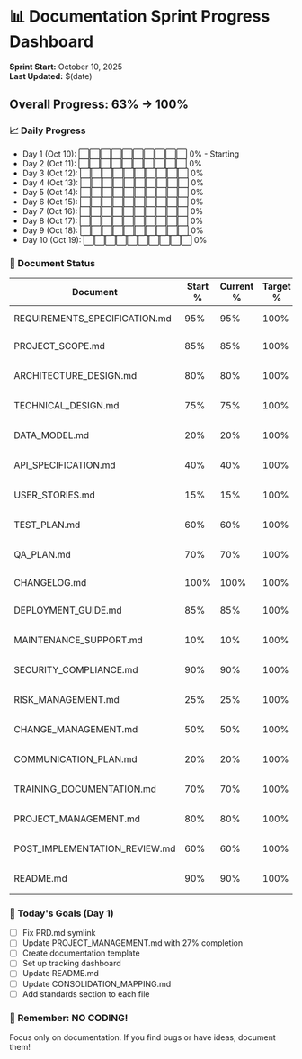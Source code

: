 # 📊 Documentation Sprint Progress Dashboard
**Sprint Start:** October 10, 2025  
**Last Updated:** $(date)

## Overall Progress: 63% → 100%

### 📈 Daily Progress
- Day 1 (Oct 10): ⬜⬜⬜⬜⬜⬜⬜⬜⬜⬜ 0% - Starting
- Day 2 (Oct 11): ⬜⬜⬜⬜⬜⬜⬜⬜⬜⬜ 0%
- Day 3 (Oct 12): ⬜⬜⬜⬜⬜⬜⬜⬜⬜⬜ 0%
- Day 4 (Oct 13): ⬜⬜⬜⬜⬜⬜⬜⬜⬜⬜ 0%
- Day 5 (Oct 14): ⬜⬜⬜⬜⬜⬜⬜⬜⬜⬜ 0%
- Day 6 (Oct 15): ⬜⬜⬜⬜⬜⬜⬜⬜⬜⬜ 0%
- Day 7 (Oct 16): ⬜⬜⬜⬜⬜⬜⬜⬜⬜⬜ 0%
- Day 8 (Oct 17): ⬜⬜⬜⬜⬜⬜⬜⬜⬜⬜ 0%
- Day 9 (Oct 18): ⬜⬜⬜⬜⬜⬜⬜⬜⬜⬜ 0%
- Day 10 (Oct 19): ⬜⬜⬜⬜⬜⬜⬜⬜⬜⬜ 0%

### 📝 Document Status

| Document | Start % | Current % | Target % | Status |
|----------|---------|-----------|----------|--------|
| REQUIREMENTS_SPECIFICATION.md | 95% | 95% | 100% | 🔄 In Progress |
| PROJECT_SCOPE.md | 85% | 85% | 100% | ⏳ Pending |
| ARCHITECTURE_DESIGN.md | 80% | 80% | 100% | ⏳ Pending |
| TECHNICAL_DESIGN.md | 75% | 75% | 100% | ⏳ Pending |
| DATA_MODEL.md | 20% | 20% | 100% | ⏳ Pending |
| API_SPECIFICATION.md | 40% | 40% | 100% | ⏳ Pending |
| USER_STORIES.md | 15% | 15% | 100% | ⏳ Pending |
| TEST_PLAN.md | 60% | 60% | 100% | ⏳ Pending |
| QA_PLAN.md | 70% | 70% | 100% | ⏳ Pending |
| CHANGELOG.md | 100% | 100% | 100% | ✅ Complete |
| DEPLOYMENT_GUIDE.md | 85% | 85% | 100% | ⏳ Pending |
| MAINTENANCE_SUPPORT.md | 10% | 10% | 100% | ⏳ Pending |
| SECURITY_COMPLIANCE.md | 90% | 90% | 100% | ⏳ Pending |
| RISK_MANAGEMENT.md | 25% | 25% | 100% | ⏳ Pending |
| CHANGE_MANAGEMENT.md | 50% | 50% | 100% | ⏳ Pending |
| COMMUNICATION_PLAN.md | 20% | 20% | 100% | ⏳ Pending |
| TRAINING_DOCUMENTATION.md | 70% | 70% | 100% | ⏳ Pending |
| PROJECT_MANAGEMENT.md | 80% | 80% | 100% | ⏳ Pending |
| POST_IMPLEMENTATION_REVIEW.md | 60% | 60% | 100% | ⏳ Pending |
| README.md | 90% | 90% | 100% | ⏳ Pending |

### 📅 Today's Goals (Day 1)
- [ ] Fix PRD.md symlink
- [ ] Update PROJECT_MANAGEMENT.md with 27% completion
- [ ] Create documentation template
- [ ] Set up tracking dashboard
- [ ] Update README.md
- [ ] Update CONSOLIDATION_MAPPING.md
- [ ] Add standards section to each file

### 🚫 Remember: NO CODING!
Focus only on documentation. If you find bugs or have ideas, document them!

